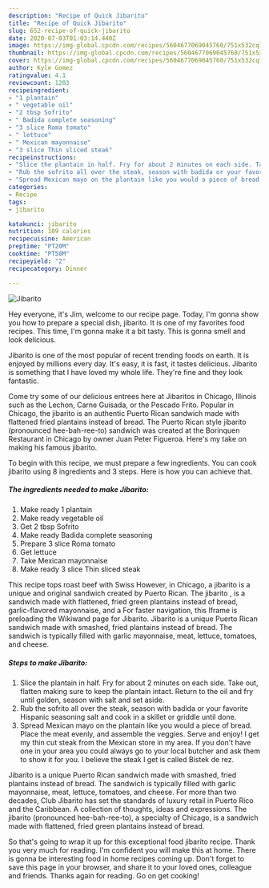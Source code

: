 ```yaml
---
description: "Recipe of Quick Jibarito"
title: "Recipe of Quick Jibarito"
slug: 652-recipe-of-quick-jibarito
date: 2020-07-03T01:03:14.440Z
image: https://img-global.cpcdn.com/recipes/5604677069045760/751x532cq70/jibarito-recipe-main-photo.jpg
thumbnail: https://img-global.cpcdn.com/recipes/5604677069045760/751x532cq70/jibarito-recipe-main-photo.jpg
cover: https://img-global.cpcdn.com/recipes/5604677069045760/751x532cq70/jibarito-recipe-main-photo.jpg
author: Kyle Gomez
ratingvalue: 4.1
reviewcount: 1203
recipeingredient:
- "1 plantain"
- " vegetable oil"
- "2 tbsp Sofrito"
- " Badida complete seasoning"
- "3 slice Roma tomato"
- " lettuce"
- " Mexican mayonnaise"
- "3 slice Thin sliced steak"
recipeinstructions:
- "Slice the plantain in half. Fry for about 2 minutes on each side. Take out, flatten making sure to keep the plantain intact. Return to the oil and fry until golden, season with salt and set aside."
- "Rub the sofrito all over the steak, season with badida or your favorite Hispanic seasoning salt and cook in a skillet or griddle until done."
- "Spread Mexican mayo on the plantain like you would a piece of bread. Place the meat evenly, and assemble the veggies. Serve and enjoy! I get my thin cut steak from the Mexican store in my area. If you don&#39;t have one in your area you could always go to your local butcher and ask them to show it for you. I believe the steak I get is called Bistek de rez."
categories:
- Recipe
tags:
- jibarito

katakunci: jibarito 
nutrition: 109 calories
recipecuisine: American
preptime: "PT20M"
cooktime: "PT50M"
recipeyield: "2"
recipecategory: Dinner

---
```



![Jibarito](https://img-global.cpcdn.com/recipes/5604677069045760/751x532cq70/jibarito-recipe-main-photo.jpg)

Hey everyone, it's Jim, welcome to our recipe page. Today, I'm gonna show you how to prepare a special dish, jibarito. It is one of my favorites food recipes. This time, I'm gonna make it a bit tasty. This is gonna smell and look delicious.

Jibarito is one of the most popular of recent trending foods on earth. It is enjoyed by millions every day. It's easy, it is fast, it tastes delicious. Jibarito is something that I have loved my whole life. They're fine and they look fantastic.

Come try some of our delicious entrees here at Jibaritos in Chicago, Illinois such as the Lechon, Carne Guisada, or the Pescado Frito. Popular in Chicago, the jibarito is an authentic Puerto Rican sandwich made with flattened fried plantains instead of bread. The Puerto Rican style jibarito (pronounced hee-bah-ree-to) sandwich was created at the Borinquen Restaurant in Chicago by owner Juan Peter Figueroa. Here&#39;s my take on making his famous jibarito.


To begin with this recipe, we must prepare a few ingredients. You can cook jibarito using 8 ingredients and 3 steps. Here is how you can achieve that.

<!--inarticleads1-->

##### The ingredients needed to make Jibarito:

1. Make ready 1 plantain
1. Make ready  vegetable oil
1. Get 2 tbsp Sofrito
1. Make ready  Badida complete seasoning
1. Prepare 3 slice Roma tomato
1. Get  lettuce
1. Take  Mexican mayonnaise
1. Make ready 3 slice Thin sliced steak


This recipe tops roast beef with Swiss However, in Chicago, a jibarito is a unique and original sandwich created by Puerto Rican. The jibarito , is a sandwich made with flattened, fried green plantains instead of bread, garlic-flavored mayonnaise, and a For faster navigation, this Iframe is preloading the Wikiwand page for Jibarito. Jibarito is a unique Puerto Rican sandwich made with smashed, fried plantains instead of bread. The sandwich is typically filled with garlic mayonnaise, meat, lettuce, tomatoes, and cheese. 

<!--inarticleads2-->

##### Steps to make Jibarito:

1. Slice the plantain in half. Fry for about 2 minutes on each side. Take out, flatten making sure to keep the plantain intact. Return to the oil and fry until golden, season with salt and set aside.
1. Rub the sofrito all over the steak, season with badida or your favorite Hispanic seasoning salt and cook in a skillet or griddle until done.
1. Spread Mexican mayo on the plantain like you would a piece of bread. Place the meat evenly, and assemble the veggies. Serve and enjoy! I get my thin cut steak from the Mexican store in my area. If you don&#39;t have one in your area you could always go to your local butcher and ask them to show it for you. I believe the steak I get is called Bistek de rez.


Jibarito is a unique Puerto Rican sandwich made with smashed, fried plantains instead of bread. The sandwich is typically filled with garlic mayonnaise, meat, lettuce, tomatoes, and cheese. For more than two decades, Club Jibarito has set the standards of luxury retail in Puerto Rico and the Caribbean. A collection of thoughts, ideas and expressions. The jibarito (pronounced hee-bah-ree-to), a specialty of Chicago, is a sandwich made with flattened, fried green plantains instead of bread. 

So that's going to wrap it up for this exceptional food jibarito recipe. Thank you very much for reading. I'm confident you will make this at home. There is gonna be interesting food in home recipes coming up. Don't forget to save this page in your browser, and share it to your loved ones, colleague and friends. Thanks again for reading. Go on get cooking!

